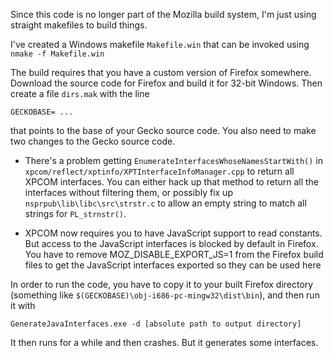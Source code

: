 Since this code is no longer part of the Mozilla build system, I'm just using straight makefiles to build things.

I've created a Windows makefile `Makefile.win` that can be invoked using `nmake -f Makefile.win`

The build requires that you have a custom version of Firefox somewhere. Download the source code for Firefox and build it for 32-bit Windows. Then create a file `dirs.mak` with the line

```
GECKOBASE= ...
```

that points to the base of your Gecko source code. You also need to make two changes to the Gecko source code.

- There's a problem getting `EnumerateInterfacesWhoseNamesStartWith()` in
`xpcom/reflect/xptinfo/XPTInterfaceInfoManager.cpp` to return all XPCOM interfaces. You can either hack up that method to return all the interfaces without filtering them, or possibly fix up `nsprpub\lib\libc\src\strstr.c` to allow an empty string to match all strings for `PL_strnstr()`.

- XPCOM now requires you to have JavaScript support to read constants. But access to the JavaScript interfaces is blocked by default in Firefox. You have to remove MOZ_DISABLE_EXPORT_JS=1 from the Firefox build files to get the JavaScript interfaces exported so they can be used here

In order to run the code, you have to copy it to your built Firefox directory (something like `$(GECKOBASE)\obj-i686-pc-mingw32\dist\bin`), and then run it with

```
GenerateJavaInterfaces.exe -d [absolute path to output directory]
```

It then runs for a while and then crashes. But it generates some interfaces.